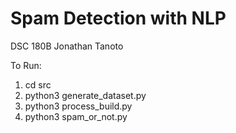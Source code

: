 # Spam Detection with NLP
DSC 180B
Jonathan Tanoto


To Run:
1. cd src
2. python3 generate_dataset.py
3. python3 process_build.py
4. python3 spam_or_not.py
